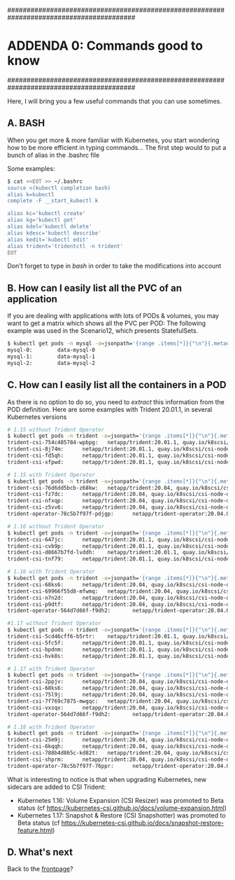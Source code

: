 #########################################################################################
# ADDENDA 0: Commands good to know
#########################################################################################

Here, I will bring you a few useful commands that you can use sometimes.  

## A. BASH

When you get more & more familiar with Kubernetes, you start wondering how to be more efficient in typing commands...
The first step would to put a bunch of alias in the .bashrc file

Some examples:

```bash
$ cat <<EOT >> ~/.bashrc
source <(kubectl completion bash)
alias k=kubectl
complete -F __start_kubectl k

alias kc='kubectl create'
alias kg='kubectl get'
alias kdel='kubectl delete'
alias kdesc='kubectl describe'
alias kedit='kubectl edit'
alias trident='tridentctl -n trident'
EOT
```

Don't forget to type in _bash_ in order to take the modifications into account

## B. How can I easily list all the PVC of an application

If you are dealing with applications with lots of PODs & volumes, you may want to get a matrix which shows all the PVC per POD:
The following example was used in the Scenario12, which presents StatefulSets.

```bash
$ kubectl get pods -n mysql -o=jsonpath='{range .items[*]}{"\n"}{.metadata.name}{":\t"}{range .spec.volumes[*].persistentVolumeClaim}{.claimName}{" "}{end}{end}{"\n"}'
mysql-0:        data-mysql-0
mysql-1:        data-mysql-1
mysql-2:        data-mysql-2
```

## C. How can I easily list all the containers in a POD

As there is no option to do so, you need to _extract_ this information from the POD definition.
Here are some examples with Trident 20.01.1, in several Kubernetes versions

```bash
# 1.15 without Trident Operator
$ kubectl get pods -n trident -o=jsonpath='{range .items[*]}{"\n"}{.metadata.name}{":\t"}{range .spec.containers[*]}{.image}{", "}{end}{end}' |sort
trident-csi-754c485784-wpbpg:   netapp/trident:20.01.1, quay.io/k8scsi/csi-provisioner:v1.5.0, quay.io/k8scsi/csi-attacher:v2.1.0,
trident-csi-8j74m:      netapp/trident:20.01.1, quay.io/k8scsi/csi-node-driver-registrar:v1.2.0,
trident-csi-fd5qh:      netapp/trident:20.01.1, quay.io/k8scsi/csi-node-driver-registrar:v1.2.0,
trident-csi-xfpwd:      netapp/trident:20.01.1, quay.io/k8scsi/csi-node-driver-registrar:v1.2.0,

# 1.15 with Trident Operator
$ kubectl get pods -n trident -o=jsonpath='{range .items[*]}{"\n"}{.metadata.name}{":\t"}{range .spec.containers[*]}{.image}{", "}{end}{end}' |sort
trident-csi-76d6dd5bcb-z68kw:   netapp/trident:20.04, quay.io/k8scsi/csi-provisioner:v1.6.0, quay.io/k8scsi/csi-attacher:v2.2.0,
trident-csi-fz7dc:      netapp/trident:20.04, quay.io/k8scsi/csi-node-driver-registrar:v1.3.0,
trident-csi-nfxqp:      netapp/trident:20.04, quay.io/k8scsi/csi-node-driver-registrar:v1.3.0,
trident-csi-z5vv6:      netapp/trident:20.04, quay.io/k8scsi/csi-node-driver-registrar:v1.3.0,
trident-operator-78c5b7f97f-pdjgp:      netapp/trident-operator:20.04.0,

# 1.16 without Trident Operator
$ kubectl get pods -n trident -o=jsonpath='{range .items[*]}{"\n"}{.metadata.name}{":\t"}{range .spec.containers[*]}{.image}{", "}{end}{end}' |sort
trident-csi-647jc:      netapp/trident:20.01.1, quay.io/k8scsi/csi-node-driver-registrar:v1.2.0,
trident-csi-cvb9p:      netapp/trident:20.01.1, quay.io/k8scsi/csi-node-driver-registrar:v1.2.0,
trident-csi-d8667b7fd-lvddh:    netapp/trident:20.01.1, quay.io/k8scsi/csi-provisioner:v1.5.0, quay.io/k8scsi/csi-attacher:v2.1.0, quay.io/k8scsi/csi-resizer:v0.4.0,
trident-csi-tnf79:      netapp/trident:20.01.1, quay.io/k8scsi/csi-node-driver-registrar:v1.2.0,

# 1.16 with Trident Operator
$ kubectl get pods -n trident -o=jsonpath='{range .items[*]}{"\n"}{.metadata.name}{":\t"}{range .spec.containers[*]}{.image}{", "}{end}{end}' |sort
trident-csi-68ks6:      netapp/trident:20.04, quay.io/k8scsi/csi-node-driver-registrar:v1.3.0,
trident-csi-69966f55d8-mfwmq:   netapp/trident:20.04, quay.io/k8scsi/csi-provisioner:v1.6.0, quay.io/k8scsi/csi-attacher:v2.2.0, quay.io/k8scsi/csi-resizer:v0.5.0,
trident-csi-n7n2d:      netapp/trident:20.04, quay.io/k8scsi/csi-node-driver-registrar:v1.3.0,
trident-csi-p9dtf:      netapp/trident:20.04, quay.io/k8scsi/csi-node-driver-registrar:v1.3.0,
trident-operator-564d7d66f-f9dh2:       netapp/trident-operator:20.04.0,

#1.17 without Trident Operator
$ kubectl get pods -n trident -o=jsonpath='{range .items[*]}{"\n"}{.metadata.name}{":\t"}{range .spec.containers[*]}{.image}{", "}{end}{end}' |sort
trident-csi-5cd46cff6-b5rtr:    netapp/trident:20.01.1, quay.io/k8scsi/csi-provisioner:v1.5.0, quay.io/k8scsi/csi-attacher:v2.1.0, quay.io/k8scsi/csi-resizer:v0.4.0, quay.io/k8scsi/csi-snapshotter:v2.0.1,
trident-csi-5fc5f:      netapp/trident:20.01.1, quay.io/k8scsi/csi-node-driver-registrar:v1.2.0,
trident-csi-bpdnm:      netapp/trident:20.01.1, quay.io/k8scsi/csi-node-driver-registrar:v1.2.0,
trident-csi-hvk8s:      netapp/trident:20.01.1, quay.io/k8scsi/csi-node-driver-registrar:v1.2.0,

# 1.17 with Trident Operator
$ kubectl get pods -n trident -o=jsonpath='{range .items[*]}{"\n"}{.metadata.name}{":\t"}{range .spec.containers[*]}{.image}{", "}{end}{end}' |sort
trident-csi-2ppjv:      netapp/trident:20.04, quay.io/k8scsi/csi-node-driver-registrar:v1.3.0,
trident-csi-68ks6:      netapp/trident:20.04, quay.io/k8scsi/csi-node-driver-registrar:v1.3.0,
trident-csi-75l9j:      netapp/trident:20.04, quay.io/k8scsi/csi-node-driver-registrar:v1.3.0,
trident-csi-7f769c7875-mwgqc:   netapp/trident:20.04, quay.io/k8scsi/csi-provisioner:v1.6.0, quay.io/k8scsi/csi-attacher:v2.2.0, quay.io/k8scsi/csi-resizer:v0.5.0, quay.io/k8scsi/csi-snapshotter:v2.1.0,
trident-csi-vxsqx:      netapp/trident:20.04, quay.io/k8scsi/csi-node-driver-registrar:v1.3.0,
trident-operator-564d7d66f-f9dh2:       netapp/trident-operator:20.04.0,

# 1.18 with Trident Operator
$ kubectl get pods -n trident -o=jsonpath='{range .items[*]}{"\n"}{.metadata.name}{":\t"}{range .spec.containers[*]}{.image}{", "}{end}{end}' |sort
trident-csi-25m9j:      netapp/trident:20.04, quay.io/k8scsi/csi-node-driver-registrar:v1.3.0,
trident-csi-6kqqh:      netapp/trident:20.04, quay.io/k8scsi/csi-node-driver-registrar:v1.3.0,
trident-csi-788b4d865c-kd82t:   netapp/trident:20.04, quay.io/k8scsi/csi-provisioner:v1.6.0, quay.io/k8scsi/csi-attacher:v2.2.0, quay.io/k8scsi/csi-resizer:v0.5.0, quay.io/k8scsi/csi-snapshotter:v2.1.0,
trident-csi-shprm:      netapp/trident:20.04, quay.io/k8scsi/csi-node-driver-registrar:v1.3.0,
trident-operator-78c5b7f97f-76ppr:      netapp/trident-operator:20.04.0,
```

What is interesting to notice is that when upgrading Kubernetes, new sidecars are added to CSI Trident:

- Kubernetes 1.16: Volume Expansion (CSI Resizer) was promoted to Beta status (cf https://kubernetes-csi.github.io/docs/volume-expansion.html)
- Kubernetes 1.17: Snapshot & Restore (CSI Snapshotter) was promoted to Beta status (cf https://kubernetes-csi.github.io/docs/snapshot-restore-feature.html)  

## D. What's next

Back to the [frontpage](https://github.com/YvosOnTheHub/LabNetApp)?